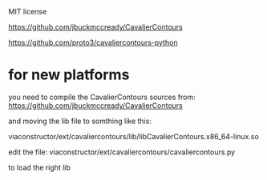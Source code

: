 MIT license 

https://github.com/jbuckmccready/CavalierContours

https://github.com/proto3/cavaliercontours-python


# for new platforms
you need to compile the CavalierContours sources from: https://github.com/jbuckmccready/CavalierContours

and moving the lib file to somthing like this:

 viaconstructor/ext/cavaliercontours/lib/libCavalierContours.x86_64-linux.so

edit the file:
 viaconstructor/ext/cavaliercontours/cavaliercontours.py

to load the right lib
